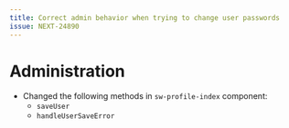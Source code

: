 ```yaml
---
title: Correct admin behavior when trying to change user passwords
issue: NEXT-24890
---
```

# Administration
* Changed the following methods in `sw-profile-index` component:
    * `saveUser`
    * `handleUserSaveError`
